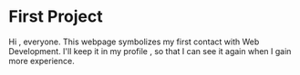 # First Project

Hi , everyone. This webpage symbolizes my first contact with Web Development. I'll keep it in my profile , so that I can see it again when I gain more experience.
